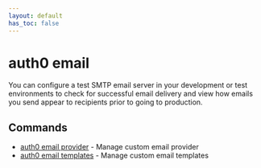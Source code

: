 ```yaml
---
layout: default
has_toc: false
---
```

# auth0 email

You can configure a test SMTP email server in your development or test environments to check for successful email delivery and view how emails you send appear to recipients prior to going to production.

## Commands

- [auth0 email provider](auth0_email_provider.md) - Manage custom email provider
- [auth0 email templates](auth0_email_templates.md) - Manage custom email templates

